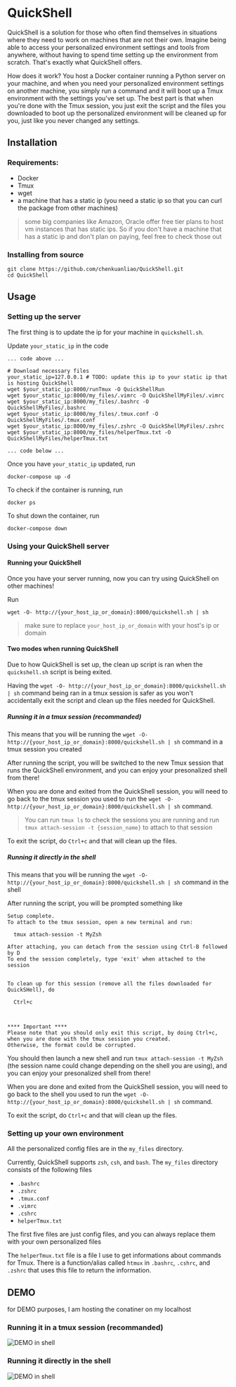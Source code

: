 # QuickShell
QuickShell is a solution for those who often find themselves in situations where they need to work on machines that are not their own. Imagine being able to access your personalized environment settings and tools from anywhere, without having to spend time setting up the environment from scratch. That's exactly what QuickShell offers.

How does it work? You host a Docker container running a Python server on your machine, and when you need your personalized environment settings on another machine, you simply run a command and it will boot up a Tmux environment with the settings you've set up. The best part is that when you're done with the Tmux session, you just exit the script and the files you downloaded to boot up the personalized environment will be cleaned up for you, just like you never changed any settings.

## Installation
### Requirements:
- Docker
- Tmux
- wget
- a machine that has a static ip (you need a static ip so that you can curl the package from other machines)

> some big companies like Amazon, Oracle offer free tier plans to host vm instances that has static ips. So if you don't have a machine that has a static ip and don't plan on paying, feel free to check those out

### Installing from source
```
git clone https://github.com/chenkuanliao/QuickShell.git
cd QuickShell
```

## Usage
### Setting up the server
The first thing is to update the ip for your machine in `quickshell.sh`.

Update `your_static_ip` in the code
```
... code above ...

# Download necessary files
your_static_ip=127.0.0.1 # TODO: update this ip to your static ip that is hosting QuickShell
wget $your_static_ip:8000/runTmux -O QuickShellRun
wget $your_static_ip:8000/my_files/.vimrc -O QuickShellMyFiles/.vimrc
wget $your_static_ip:8000/my_files/.bashrc -O QuickShellMyFiles/.bashrc
wget $your_static_ip:8000/my_files/.tmux.conf -O QuickShellMyFiles/.tmux.conf
wget $your_static_ip:8000/my_files/.zshrc -O QuickShellMyFiles/.zshrc
wget $your_static_ip:8000/my_files/helperTmux.txt -O QuickShellMyFiles/helperTmux.txt

... code below ...
```

Once you have `your_static_ip` updated, run
```
docker-compose up -d
```

To check if the container is running, run
```
docker ps
```

To shut down the container, run
```
docker-compose down
```

### Using your QuickShell server
#### Running your QuickShell
Once you have your server running, now you can try using QuickShell on other machines!

Run
```
wget -O- http://{your_host_ip_or_domain}:8000/quickshell.sh | sh
```

> make sure to replace `your_host_ip_or_domain` with your host's ip or domain

#### Two modes when running QuickShell
Due to how QuickShell is set up, the clean up script is ran when the `quickshell.sh` script is being exited.

Having the `wget -O- http://{your_host_ip_or_domain}:8000/quickshell.sh | sh` command being ran in a tmux session is safer as you won't accidentally exit the script and clean up the files needed for QuickShell.


##### Running it in a tmux session (recommanded)
This means that you will be running the `wget -O- http://{your_host_ip_or_domain}:8000/quickshell.sh | sh` command in a tmux session you created

After running the script, you will be switched to the new Tmux session that runs the QuickShell environment, and you can enjoy your presonalized shell from there!

When you are done and exited from the QuickShell session, you will need to go back to the tmux session you used to run the `wget -O- http://{your_host_ip_or_domain}:8000/quickshell.sh | sh` command. 

> You can run `tmux ls` to check the sessions you are running and run `tmux attach-session -t {session_name}` to attach to that session

To exit the script, do `Ctrl+c` and that will clean up the files.

##### Running it directly in the shell
This means that you will be running the `wget -O- http://{your_host_ip_or_domain}:8000/quickshell.sh | sh` command in the shell 

After running the script, you will be prompted something like
```
Setup complete.
To attach to the tmux session, open a new terminal and run:

  tmux attach-session -t MyZsh

After attaching, you can detach from the session using Ctrl-B followed by D
To end the session completely, type 'exit' when attached to the session


To clean up for this session (remove all the files downloaded for QuickSHell), do

  Ctrl+c



**** Important ****
Please note that you should only exit this script, by doing Ctrl+c, when you are done with the tmux session you created.
Otherwise, the format could be corrupted.
```

You should then launch a new shell and run `tmux attach-session -t MyZsh` (the session name could change depending on the shell you are using), and you can enjoy your presonalized shell from there!

When you are done and exited from the QuickShell session, you will need to go back to the shell you used to run the `wget -O- http://{your_host_ip_or_domain}:8000/quickshell.sh | sh` command. 

To exit the script, do `Ctrl+c` and that will clean up the files.

### Setting up your own environment
All the personalized config files are in the `my_files` directory.

Currently, QuickShell supports `zsh`, `csh`, and `bash`. The `my_files` directory consists of the following files
- `.bashrc`
- `.zshrc`
- `.tmux.conf`
- `.vimrc`
- `.cshrc`
- `helperTmux.txt`

The first five files are just config files, and you can always replace them with your own personalized files

The `helperTmux.txt` file is a file I use to get informations about commands for Tmux. There is a function/alias called `htmux` in `.bashrc`, `.cshrc`, and `.zshrc` that uses this file to return the information.


## DEMO
for DEMO purposes, I am hosting the conatiner on my localhost
### Running it in a tmux session (recommanded)
![DEMO in shell](/others/QuickShell%20Demo%20with%20Tmux.gif)
### Running it directly in the shell
![DEMO in shell](/others/QuickShell%20Demo%20without%20Tmux.gif)